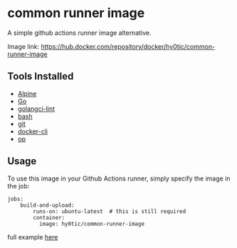 # common runner image
A simple github actions runner image alternative.

Image link: https://hub.docker.com/repository/docker/hy0tic/common-runner-image

## Tools Installed
- [Alpine](https://github.com/alpinelinux/alpine-make-vm-image)
- [Go](https://github.com/golang/go)
- [golangci-lint](https://github.com/golangci/golangci-lint)
- [bash](https://github.com/bminor/bash)
- [git](https://github.com/git/git)
- [docker-cli](https://github.com/docker/cli)
- [op](https://github.com/lesiw/ops)

## Usage
To use this image in your Github Actions runner, simply specify the image in the job:
```
jobs:
    build-and-upload:
        runs-on: ubuntu-latest  # this is still required
        container: 
          image: hy0tic/common-runner-image
```
full example [here](.github/workflows/build-and-upload.yml)